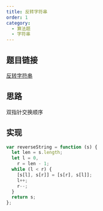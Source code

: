 ```yaml
---
title: 反转字符串
order: 1
category:
  - 算法题
  - 字符串
---
```


## 题目链接

[反转字符串](https://leetcode.cn/problems/reverse-string/)

## 思路

双指针交换顺序

## 实现

```js
var reverseString = function (s) {
  let len = s.length;
  let l = 0,
    r = len - 1;
  while (l < r) {
    [s[l], s[r]] = [s[r], s[l]];
    l++;
    r--;
  }
  return s;
};
```
